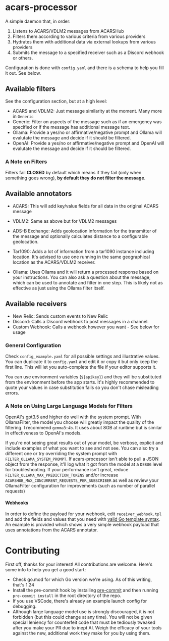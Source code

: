 # acars-processor

A simple daemon that, in order:

1.  Listens to ACARS/VDLM2 messages from ACARSHub
2.  Filters them according to various criteria from various providers
3.  Hydrates them with additional data via external lookups from various
    providers
4.  Submits the message to a specified receiver such as a Discord webhook
    or others.

Configuration is done with `config.yaml` and there is a schema to help you
fill it out. See below.

## Available filters

See the configuration section, but at a high level:

- ACARS and VDLM2: Just message similarity at the moment. Many more in `Generic`
- Generic: Filter on aspects of the message such as if an emergency was
  specified or if the message has additional message text.
- Ollama: Provide a yes/no or affirmative/negative prompt and Ollama will
  evalutate the message and decide if it should be filtered.
- OpenAI: Provide a yes/no or affirmative/negative prompt and OpenAI will
  evalutate the message and decide if it should be filtered.

### A Note on Filters

Filters fail **CLOSED** by default which means if they fail (only when something
goes wrong), **by default they do not filter the message**.

## Available annotators

- ACARS: This will add key/value fields for all data in the original ACARS
  message

- VDLM2: Same as above but for VDLM2 messages

- ADS-B Exchange: Adds geolocation information for the transmitter of the
  message and optionally calculates distance to a configurable geolocation.

- Tar1090: Adds a lot of information from a tar1090 instance including location.
  It's advised to use one running in the same geographical location as the
  ACARS/VDLM2 receiver.

- Ollama: Uses Ollama and it will return a processed response based on your
  instructions. You can also ask a question about the message, which can be used
  to annotate and filter in one step. This is likely not as effective as just
  using the Ollama filter itself.

## Available receivers

- New Relic: Sends custom events to New Relic
- Discord: Calls a Discord webhook to post messages in a channel.
- Custom Webhook: Calls a webhook however you want - See below for usage

### General Configuration

Check `config_example.yaml` for all possible settings and illustrative values.
You can duplicate it to `config.yaml` and edit it or copy it but only keep the
first line. This will let you auto-complete the file if your editor supports it.

You can use environment variables (`${apikey}`) and they will be substituted
from the environment before the app starts. It's highly recommended to quote
your values in case substitution fails so you don't chase misleading errors.

### A Note on Using Large Language Models for Filters

OpenAI's gpt3.5 and higher do well with the system prompt. With OllamaFilter,
the model you choose will greatly impact the quality of the filtering.
I recommend `gemma3:4b`. It uses about 8GB at runtime but is similar in
effectiveness to OpenAI's models.

If you're not seeing great results out of your model, be verbose, explicit and
include examples of what you want to see and not see. You can also try
a different one or try overriding the system prompt with
`FILTER_OLLAMA_SYSTEM_PROMPT`. If acars-processor isn't able to pull a JSON
object from the response, it'll log what it got from the model at a
`DEBUG` level for troubleshooting. If your performance isn't great,
reduce `FILTER_OLLAMA_MAX_PREDICTION_TOKENS` and/or increase
`ACARSHUB_MAX_CONCURRENT_REQUESTS_PER_SUBSCRIBER` as well as review your OllamaFilter
configuration for improvements (such as number of parallel requests)

#### Webhooks

In order to define the payload for your webhook, edit `receiver_webhook.tpl`
and add the fields and values that you need with
[valid Go template syntax](https://pkg.go.dev/text/template).
An example is provided which shows a very simple webhook payload
that uses annotations from the ACARS annotator.

# Contributing

First off, thanks for your interest! All contributions are welcome. Here's
some info to help you get a good start:

- Check go.mod for which Go version we're using. As of this writing, that's 1.24
- Install the pre-commit hook by installing
  [pre-commit](https://pre-commit.com/#install) and then running
  `pre-commit install` in the root directory of the repo.
- If you use VSCode, there's already an example launch config for debugging.
- Although large language model use is strongly discouraged, it is not forbidden
  (but this could change at any time). You will not be given special leniency
  for counterfeit code that must be tediously tweaked after you make your PR
  due to inept AI. Weigh the efficacy of your tools against the new, additional
  work they make for you by using them.
